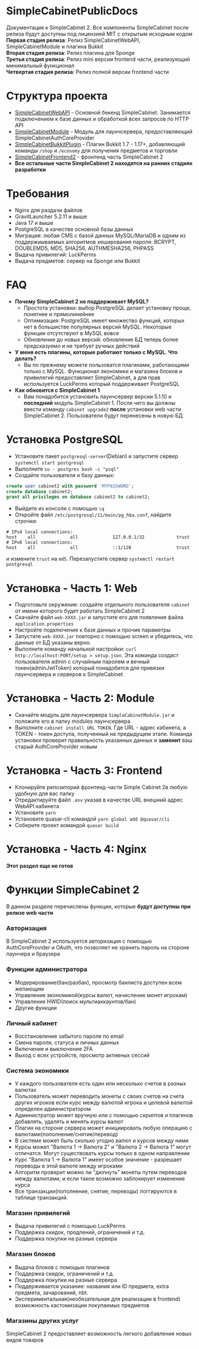 # SimpleCabinetPublicDocs
Документация к SimpleCabinet 2. Все компоненты SimpleCabinet после релиза будут доступны под лицензией MIT с открытым исходным кодом  
**Первая стадия релиза**: Релиз SimpleCabinetWebAPI, SimpleCabinetModule и плагина Bukkit  
**Вторая стадия релиза**: Релиз плагина для Sponge  
**Третья стадия релиза**: Релиз mini версии frontend части, реализующий минимальный функционал  
**Четвертая стадия релиза**: Релиз полной версии frontend части  
# Структура проекта
- [SimpleCabinetWebAPI](https://github.com/SimpleCabinet/SimpleCabinetWebAPI) - Основной бекенд SimpleCabinet. Занимается подключением к базе данных и обработкой всех запросов по HTTP API
- [SimpleCabinetModule](https://github.com/SimpleCabinet/SimpleCabinetModule) - Модуль для лаунчсервера, предоставляющий SimpleCabinetAuthCoreProvider
- [SimpleCabinetBukkitPlugin](https://github.com/SimpleCabinet/SimpleCabinetBukkitPlugin) - Плагин Bukkit 1.7 - 1.17+, добавляющий команды `/shop` и `/economy` для получения предметов и торговли
- [SimpleCabinetFrontend2](https://github.com/SimpleCabinet/SimpleCabinetFrontend2) - фронтенд часть SimpleCabinet 2
- **Все остальные части SimpleCabinet 2 находятся на ранних стадиях разработки**
# Требования
- Nginx для раздачи файлов
- GravitLauncher 5.2.11 и выше
- Java 17 и выше
- PostgreSQL в качестве основной базы данных
- Миграция: любая CMS с базой данных MySQL/MariaDB и одним из поддержиываемых алгоритмов хеширования пароля: BCRYPT, DOUBLEMD5, MD5, SHA256, AUTHMESHA256, PHPASS
- Выдача привилегий: LuckPerms
- Выдача предметов: сервер на Sponge или Bukkit
# FAQ
- **Почему SimpleCabinet 2 не поддерживает MySQL?**  
  - Простота установки: выбор PostgreSQL делает установку проще, понятнее и прямолинейнее
  - Оптимизация: PostgreSQL имеет множество функций, которых нет в большистве популярных версий MySQL. Некоторые функции отсутствуют в MySQL вовсе
  - Обновление до новых версий: обновление БД теперь более предсказуемо и не требует ручных действий
- **У меня есть плагины, которые работают только с MySQL. Что делать?**
  - Вы по прежнему можете пользоватся плагинами, работающими только с MySQL. Функционал экономики и магазина блоков и привилегий предоставляет SimpleCabinet, а для прав используется LuckPerms который поддерживает PostgreSQL
- **Как обновится с SimpleCabinet 1**
  - Вам понадобится установить лаунчсервер версии 5.1.10 и **последний** модуль SimpleCabinet 1. После чего вы должны ввести команду `cabinet upgrade2` **после** установки web части SimpleCabinet 2. Пользователи будут перенесены в новую БД
# Установка PostgreSQL
- Установите пакет `postgresql-server`(Debian) и запустите сервер `systemctl start postgresql`
- Выполните `su - postgres bash -c "psql"`
- Создайте пользователя и базу данных:
```sql
create user cabinet2 with password 'MYPASSWORD';
create database cabinet2;
grant all privileges on database cabinet2 to cabinet2;
```
- Выйдите из консоли с помощью `\q`
- Откройте файл `/etc/postgresql/11/main/pg_hba.conf`, найдите строчки:
```
# IPv4 local connections:
host    all             all             127.0.0.1/32            trust
# IPv6 local connections:
host    all             all             ::1/128                 trust
```
и измените `trust` на `md5`. Перезапустите сервер `systemctl restart postgresql`
# Установка - Часть 1: Web
- Подготовьте окружение: создайте отдельного пользователя `cabinet` от имени которого будет работать SimpleCabinet 2
- Скачайте файл `web-XXXX.jar` и запустите его для появления файла `application.properties`
- Настройте подключение к базе данных и прочие параметры
- Запустите `web-XXXX.jar` повторно с помощью screen и убедитесь, что данные от БД указаны верно.
- Выполните команду начальной настройки: `curl http://localhost:PORT/setup > setup.json`. Эта команда создаст пользователя admin с случайным паролем и вечный токен(adminJwtToken) который понадобится для привязки лаунчсервера и серверов к SimpleCabinet
# Установка - Часть 2: Module
- Скачайте модуль для лаунчсервера `SimpleCabinetModule.jar` и положите его в папку modules лаунчсервера
- Выполните `cabinet install URL TOKEN`. Где URL - адрес кабинета, а TOKEN - токен доступа, полученный на предыдущем этапе. Команда установки проверит правильность указанных данных и **заменит** ваш старый AuthCoreProvider новым
# Установка - Часть 3: Frontend
- Клонируйте репозиторий фронтенд-части Simple Cabinet 2в любую удобную для вас папку
- Отредактируйте файл `.env` указав в качестве URL внешний адрес WebAPI кабинета
- Установите `yarn`
- Установите quasar-cli командой `yarn global add @quasar/cli`
- Соберите проект командой `quasar build`
# Установка - Часть 4: Nginx
**Этот раздел еще не готов**
# Функции SimpleCabinet 2
В данном разделе перечислены функции, которые **будут доступны при релизе web части**
### Авторизация
В SimpleCabinet 2 используется авторизация с помощью AuthCoreProvider и OAuth, что позволяет не хранить пароль на стороне лаунчера и браузера
### Функции администратора
- Модерирование(бан/разбан), просмотр банлиста доступен всем желающим
- Управление экономикой(курсы валют, начисление монет игрокам)
- Управление HWID(поиск мультиаккаунтов/бан)
- Другие функции
### Личный кабинет
- Восстановление забытого пароля по email
- Смена пароля, статуса и  личных данных
- Включение и выключение 2FA
- Выход с всех устройств, просмотр активных сессий
### Система экономики
- У каждого пользователя есть один или несколько счетов в разных валютах
- Пользователь может переводить монеты с своих счетов на счета других игроков если курс между валютой игрока и целевой валютой определен администратором
- Администратор может вручную или с помощью скриптов и плагинов добавлять, удалять и менять курсы валют
- Плагин на стороне сервера может инициировать любую операцию с валютами(пополнение/снятие/перевод)
- В системе может быть сколько угодно валют и курсов между ними
- Курсы может "Валюта 1 -> Валюта 2" и "Валюта 2 -> Валюта 1" могут отличатся. Могут существовать курсы только в одном направлении
- Курс "Валюта 1 -> Валюта 1" имеет особое значение - разрешает переводы в этой валюте между игроками
- Алгоритм проверит можно ли "дюпнуть" монеты путем переводов между валютами, и если такое возможно заблокирует изменение курса
- Все транзакции(пополнение, снятие, переводы) логгируются в таблице транзакций.
### Магазин привилегий
- Выдача привилегий с помощью LuckPerms
- Поддержка скидок, продлений, ограничений и т.д.
- Поддержка покупки на разные сервера
### Магазин блоков
- Выдача блоков с помощью плагинов
- Поддержка скидок, ограничений и т.д.
- Поддержка покупки на разные сервера
- Поддерживается указание: названия или ID предмета, extra предмета, зачарований, nbt.
- Экспериментальная(необязательная для реализации в frontend) возможность кастомизации покупаемых предметов
### Магазины других услуг
SimpleCabinet 2 предоставляет возможность легкого добавления новых видов товаров
